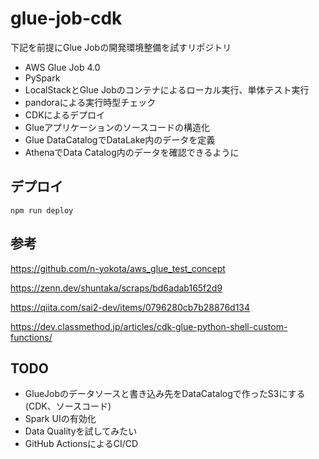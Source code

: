 # glue-job-cdk
下記を前提にGlue Jobの開発環境整備を試すリポジトリ

* AWS Glue Job 4.0
* PySpark
* LocalStackとGlue Jobのコンテナによるローカル実行、単体テスト実行
* pandoraによる実行時型チェック
* CDKによるデプロイ
* Glueアプリケーションのソースコードの構造化
* Glue DataCatalogでDataLake内のデータを定義
* AthenaでData Catalog内のデータを確認できるように


## デプロイ
```
npm run deploy
```


## 参考
https://github.com/n-yokota/aws_glue_test_concept

https://zenn.dev/shuntaka/scraps/bd6adab165f2d9

https://qiita.com/sai2-dev/items/0796280cb7b28876d134

https://dev.classmethod.jp/articles/cdk-glue-python-shell-custom-functions/


## TODO
* GlueJobのデータソースと書き込み先をDataCatalogで作ったS3にする(CDK、ソースコード)
* Spark UIの有効化
* Data Qualityを試してみたい
* GitHub ActionsによるCI/CD